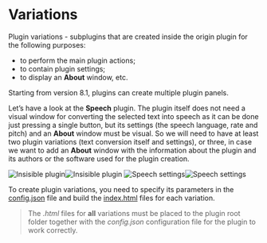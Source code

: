 # Variations

Plugin variations - subplugins that are created inside the origin plugin for the following purposes:

- to perform the main plugin actions;
- to contain plugin settings;
- to display an **About** window, etc.

Starting from version 8.1, plugins can create multiple plugin panels.

Let’s have a look at the **Speech** plugin. The plugin itself does not need a visual window for converting the selected text into speech as it can be done just pressing a single button, but its settings (the speech language, rate and pitch) and an **About** window must be visual. So we will need to have at least two plugin variations (text conversion itself and settings), or three, in case we want to add an **About** window with the information about the plugin and its authors or the software used for the plugin creation.

![Insisible plugin](/assets/images/plugins/plugin-invisible.png#gh-light-mode-only)![Insisible plugin](/assets/images/plugins/plugin-invisible.dark.png#gh-dark-mode-only)
![Speech settings](/assets/images/plugins/speech-settings.png#gh-light-mode-only)![Speech settings](/assets/images/plugins/speech-settings.dark.png#gh-dark-mode-only)

To create plugin variations, you need to specify its parameters in the [config.json](./manifest.md#variations) file and build the [index.html](../entry-point.md) files for each variation.

> The *.html* files for **all** variations must be placed to the plugin root folder together with the *config.json* configuration file for the plugin to work correctly.

